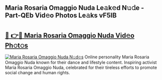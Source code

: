 ## Maria Rosaria Omaggio Nuda Le𝚊k𝚎d N𝚞𝚍e - Part-QEb Vid𝚎o Photos Le𝚊ks vF5IB

# <h2><a href="http://fbcbi7u.evod.top/?m=Maria+Rosaria+Omaggio+Nuda">🔗 👉🔴 Maria Rosaria Omaggio Nuda Vid𝚎o Ph𝚘t𝚘s</a></h2>

[![Maria Rosaria Omaggio Nuda N𝚞d𝚎s](https://i.imgur.com/8V9OHl7.gif)](http://fbcbi7u.evod.top/?m=Maria+Rosaria+Omaggio+Nuda)
Online personality Maria Rosaria Omaggio Nuda known for their dance and lifestyle content. Inspiring activist Maria Rosaria Omaggio Nuda, celebrated for their tireless efforts to promote social change and human rights. 
